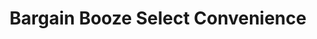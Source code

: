 ---
title: "Bargain Booze Select Convenience"
url: /chorley/bargain-booze-select-convenience/
shop: convenience
---